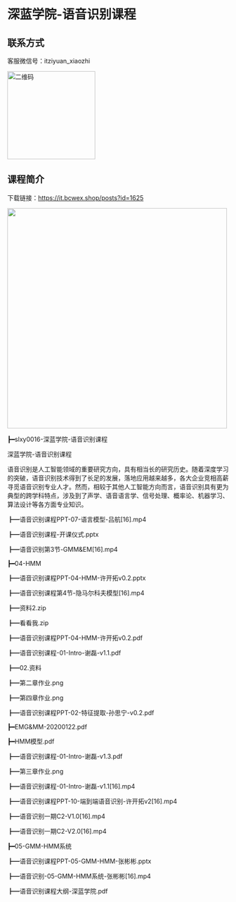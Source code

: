 # 深蓝学院-语音识别课程

## 联系方式

客服微信号：itziyuan_xiaozhi

<img src="https://ziyuanyun.oss-cn-guangzhou.aliyuncs.com/common/20240614073449/666b82192834a.jpg" width="200" height="200" alt="二维码">

## 课程简介

下载链接：https://it.bcwex.shop/posts?id=1625

<img src="https://ziyuanyun.oss-cn-guangzhou.aliyuncs.com/yun/20240515183252/66448f54034c1.jpg" width="500" alt="">

  ┣━slxy0016-深蓝学院-语音识别课程

 深蓝学院-语音识别课程



 语音识别是人工智能领域的重要研究方向，具有相当长的研究历史。随着深度学习的突破，语音识别技术得到了长足的发展，落地应用越来越多，各大企业竞相高薪寻觅语音识别专业人才。然而，相较于其他人工智能方向而言，语音识别具有更为典型的跨学科特点，涉及到了声学、语音语言学、信号处理、概率论、机器学习、算法设计等各方面专业知识。

 ┣━语音识别课程PPT-07-语言模型-吕航[16].mp4

 ┣━语音识别课程-开课仪式.pptx

 ┣━语音识别第3节-GMM&amp;EM[16].mp4

 ┣━04-HMM

 ┣━语音识别课程PPT-04-HMM-许开拓v0.2.pptx

 ┣━语音识别课程第4节-隐马尔科夫模型[16].mp4

 ┣━资料2.zip

 ┣━看看我.zip

 ┣━语音识别课程PPT-04-HMM-许开拓v0.2.pdf

 ┣━语音识别课程-01-Intro-谢磊-v1.1.pdf

 ┣━02.资料

 ┣━第二章作业.png

 ┣━第四章作业.png

 ┣━语音识别课程PPT-02-特征提取-孙思宁-v0.2.pdf

 ┣━EMG&amp;MM-20200122.pdf

 ┣━HMM模型.pdf

 ┣━语音识别课程-01-Intro-谢磊-v1.3.pdf

 ┣━第三章作业.png

 ┣━语音识别课程-01-Intro-谢磊-v1.1[16].mp4

 ┣━语音识别课程PPT-10-端到端语音识别-许开拓v2[16].mp4

 ┣━语音识别一期C2-V1.0[16].mp4

 ┣━语音识别一期C2-V2.0[16].mp4

 ┣━05-GMM-HMM系统

 ┣━语音识别课程PPT-05-GMM-HMM-张彬彬.pptx

 ┣━语音识别-05-GMM-HMM系统-张彬彬[16].mp4

 ┣━语音识别课程大纲-深蓝学院.pdf

  